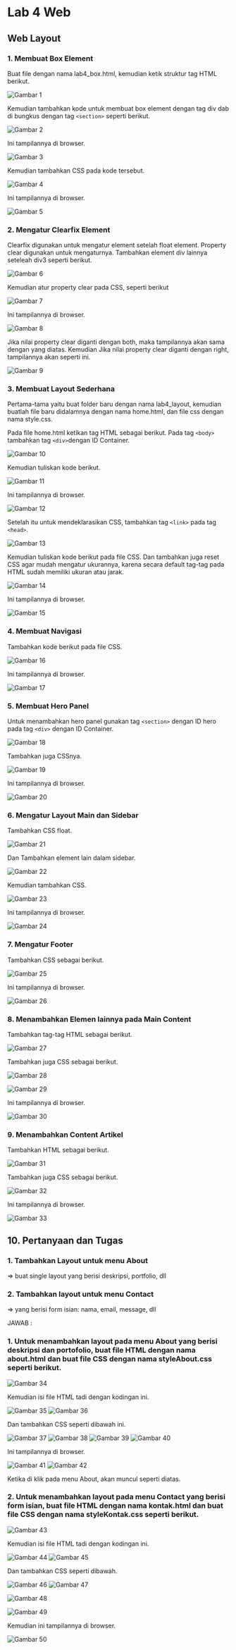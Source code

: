 # Lab 4 Web
## Web Layout
### 1. Membuat Box Element

Buat file dengan nama lab4_box.html, kemudian ketik struktur tag HTML berikut.

![Gambar 1](screenshot1/ss1a.png)

Kemudian tambahkan kode untuk membuat box element dengan tag div dab di bungkus dengan tag `<section>` seperti berikut.

![Gambar 2](screenshot1/ss1b.png)

Ini tampilannya di browser.

![Gambar 3](screenshot1/ss1c.png)

Kemudian tambahkan CSS pada kode tersebut.

![Gambar 4](screenshot1/ss1d.png)

Ini tampilannya di browser.

![Gambar 5](screenshot1/ss1e.png)

### 2. Mengatur Clearfix Element

Clearfix digunakan untuk mengatur element setelah float element. Property clear digunakan untuk 
mengaturnya.
Tambahkan element div lainnya seteleah div3 seperti berikut.

![Gambar 6](screenshot1/ss2a.png)

Kemudian atur property clear pada CSS, seperti berikut

![Gambar 7](screenshot1/ss2b.png)

Ini tampilannya di browser.

![Gambar 8](screenshot1/ss2c.png)

Jika nilai property clear diganti dengan both, maka tampilannya akan sama dengan yang diatas. Kemudian Jika nilai property clear diganti dengan right, tampilannya akan seperti ini.

![Gambar 9](screenshot1/ss2d.png)

### 3. Membuat Layout Sederhana

Pertama-tama yaitu buat folder baru dengan nama lab4_layout, kemudian buatlah file baru didalamnya dengan nama 
home.html, dan file css dengan nama style.css.

Pada file home.html ketikan tag HTML sebagai berikut.
Pada tag `<body>` tambahkan tag `<div>`dengan ID Container.

![Gambar 10](lab4_layout/screenshot2/ss1a.png)

Kemudian tuliskan kode berikut.

![Gambar 11](lab4_layout/screenshot2/ss1b.png)

Ini tampilannya di browser.

![Gambar 12](lab4_layout/screenshot2/ss1c.png)

Setelah itu untuk mendeklarasikan CSS, tambahkan tag `<link>` pada tag `<head>`.

![Gambar 13](lab4_layout/screenshot2/ss1d.png)

Kemudian tuliskan kode berikut pada file CSS. Dan tambahkan juga reset CSS agar mudah mengatur ukurannya, karena secara default tag-tag pada HTML sudah memiliki ukuran atau jarak.

![Gambar 14](lab4_layout/screenshot2/ss1e.png)

Ini tampilannya di browser.

![Gambar 15](lab4_layout/screenshot2/ss1f.png)

### 4. Membuat Navigasi

Tambahkan kode berikut pada file CSS.

![Gambar 16](lab4_layout/screenshot2/ss2a.png)

Ini tampilannya di browser.

![Gambar 17](lab4_layout/screenshot2/ss2b.png)

### 5. Membuat Hero Panel

Untuk menambahkan hero panel gunakan tag `<section>` dengan ID hero pada tag `<div>` dengan ID Container.

![Gambar 18](lab4_layout/screenshot2/ss3a.png)

Tambahkan juga CSSnya.

![Gambar 19](lab4_layout/screenshot2/ss3b.png)

Ini tampilannya di browser.

![Gambar 20](lab4_layout/screenshot2/ss3c.png)

### 6. Mengatur Layout Main dan Sidebar

Tambahkan CSS float.

![Gambar 21](lab4_layout/screenshot2/ss4aa.png)

Dan Tambahkan element lain dalam sidebar. 

![Gambar 22](lab4_layout/screenshot2/ss4a.png)

Kemudian tambahkan CSS.

![Gambar 23](lab4_layout/screenshot2/ss4b.png)

Ini tampilannya di browser.

![Gambar 24](lab4_layout/screenshot2/ss4c.png)

### 7. Mengatur Footer

Tambahkan CSS sebagai berikut.

![Gambar 25](lab4_layout/screenshot2/ss5a.png)

Ini tampilannya di browser.

![Gambar 26](lab4_layout/screenshot2/ss5b.png)

### 8. Menambahkan Elemen lainnya pada Main Content

Tambahkan tag-tag HTML sebagai berikut.

![Gambar 27](lab4_layout/screenshot2/ss6a.png)

Tambahkan juga CSS sebagai berikut.

![Gambar 28](lab4_layout/screenshot2/ss6b.png)

![Gambar 29](lab4_layout/screenshot2/ss6b1.png)

Ini tampilannya di browser.

![Gambar 30](lab4_layout/screenshot2/ss6c.png)

### 9. Menambahkan Content Artikel

Tambahkan HTML sebagai berikut.

![Gambar 31](lab4_layout/screenshot2/ss7a.png)

Tambahkan juga CSS sebagai berikut.

![Gambar 32](lab4_layout/screenshot2/ss7b.png)

Ini tampilannya di browser.

![Gambar 33](lab4_layout/screenshot2/ss7c.png)

## 10. Pertanyaan dan Tugas
### 1. Tambahkan Layout untuk menu About

=> buat single layout yang berisi deskripsi, portfolio, dll

### 2. Tambahkan layout untuk menu Contact

=> yang berisi form isian: nama, email, message, dll

JAWAB :

### 1. Untuk menambahkan layout pada menu About yang berisi deskripsi dan portofolio, buat file HTML dengan nama about.html dan buat file CSS dengan nama styleAbout.css seperti berikut.

![Gambar 34](lab4_layout/screenshot2/ss8a.png)

Kemudian isi file HTML tadi dengan kodingan ini.

![Gambar 35](lab4_layout/screenshot2/ss8b.png)
![Gambar 36](lab4_layout/screenshot2/ss8c.png)

Dan tambahkan CSS seperti dibawah ini.

![Gambar 37](lab4_layout/screenshot2/ss8d.png)
![Gambar 38](lab4_layout/screenshot2/ss8e.png)
![Gambar 39](lab4_layout/screenshot2/ss8f.png)
![Gambar 40](lab4_layout/screenshot2/ss8g.png)

Ini tampilannya di browser.

![Gambar 41](lab4_layout/screenshot2/ss9a.png)
![Gambar 42](lab4_layout/screenshot2/ss9b.png)

Ketika di klik pada menu About, akan muncul seperti diatas.

### 2. Untuk menambahkan layout pada menu Contact yang berisi form isian, buat file HTML dengan nama kontak.html dan buat file CSS dengan nama styleKontak.css seperti berikut.

![Gambar 43](lab4_layout/screenshot2/ss10a.png)

Kemudian isi file HTML tadi dengan kodingan ini.

![Gambar 44](lab4_layout/screenshot2/ss10c.png)
![Gambar 45](lab4_layout/screenshot2/ss10d.png)

Dan tambahkan CSS seperti dibawah.

![Gambar 46](lab4_layout/screenshot2/ss10e.png)
![Gambar 47](lab4_layout/screenshot2/ss10f.png)

![Gambar 48](lab4_layout/screenshot2/ss10g.png)

![Gambar 49](lab4_layout/screenshot2/ss10h.png)

Kemudian ini tampilannya di browser.

![Gambar 50](lab4_layout/screenshot2/ss10b.png)



